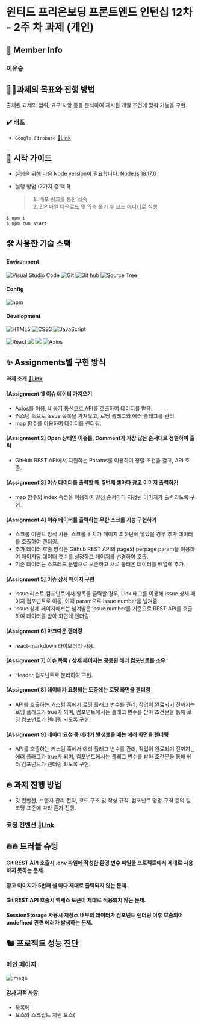 # 원티드 프리온보딩 프론트엔드 인턴십 12차 - 2주 차 과제 (개인)

## 👥 Member Info

### 이유승

## 💪🏻과제의 목표와 진행 방법

출제된 과제의 범위, 요구 사항 등을 분석하여 제시된 개발 조건에 맞춰 기능을 구현.

### ✔️ 배포

- `Google Firebase` [🔗Link](https://pre-onboarding-2-17-deploy.web.app/)

## 🛫 시작 가이드

- 실행을 위해 다음 Node version이 필요합니다.
  [Node.js 18.17.0](https://nodejs.org/ca/blog/release/v18.17.0/)

- 실행 방법 (2가지 중 택 1)
  > 1. 배포 링크를 통한 접속
  > 2. ZIP 파일 다운로드 및 압축 풀기 후 코드 에디터로 실행

```
$ npm i
$ npm run start
```

## 🛠️ 사용한 기술 스택

#### Environment

![Visual Studio Code](https://img.shields.io/badge/Visual%20Studio%20Code-007ACC?style=for-the-badge&logo=Visual%20Studio%20Code&logoColor=white)
![Git](https://img.shields.io/badge/Git-F05032?style=for-the-badge&logo=Git&logoColor=white)
![Git hub](https://img.shields.io/badge/GitHub-181717?style=for-the-badge&logo=GitHub&logoColor=white)
![Source Tree](https://img.shields.io/badge/SOURCE%20TREE-blue?style=for-the-badge&logo=sourcetree)

#### Config

![npm](https://img.shields.io/badge/npm-CB3837?style=for-the-badge&logo=npm&logoColor=white)

#### Development

![HTML5](https://img.shields.io/badge/HTML-%23F5AF64?style=for-the-badge&logo=html5)
![CSS3](https://img.shields.io/badge/CSS-%230A82FF?style=for-the-badge&logo=css3)
![JavaScript](https://img.shields.io/badge/JavaScript-F7DF1E?style=for-the-badge&logo=Javascript&logoColor=black)

![React](https://img.shields.io/badge/React-20232A?style=for-the-badge&logo=react&logoColor=61DAFB)
<img src="https://img.shields.io/badge/styled components-DB7093?style=for-the-badge&logo=styled-components&logoColor=white"/>
<img src="https://img.shields.io/badge/react router-CA4245?style=for-the-badge&logo=react-router&logoColor=white"/>
![Axios](https://img.shields.io/badge/axios-5A29E4?style=for-the-badge&logo=axios&logoColor=black)

## ✨ Assignments별 구현 방식

#### 과제 소개 [🔗Link](https://lean-mahogany-686.notion.site/Week-2-a28eb717312a434498ea431d2ff8fc17)

#### [Assignment 1] 이슈 데이터 가져오기

- Axios를 이용, 비동기 통신으로 API를 호출하여 데이터를 받음.
- 커스텀 훅으로 Issue 목록을 가져오고, 로딩 플래그와 에러 플래그를 관리.
- map 함수를 이용하여 데이터를 렌더링.

#### [Assignment 2] Open 상태인 이슈를, Comment가 가장 많은 순서대로 정렬하여 출력

- GitHub REST API에서 지원하는 Params를 이용하여 정렬 조건을 걸고, API 호출.

#### [Assignment 3] 이슈 데이터를 출력할 때, 5번째 셀마다 광고 이미지 출력하기

- map 함수의 index 속성을 이용하여 일정 순서마다 지정된 이미지가 출력되도록 구현.

#### [Assignment 4] 이슈 데이터를 출력하는 무한 스크롤 기능 구현하기

- 스크롤 이벤트 방식 사용, 스크롤 위치가 페이지 최하단에 닿았을 경우 추가 데이터를 호출하여 렌더링.
- 추가 데이터 호출 방식은 Github REST API의 page와 perpage param을 이용하여 페이지당 데이터 갯수를 설정하고 페이지를 변경하여 호출.
- 기존 데이터는 스프레드 문법으로 보존하고 새로 불러온 데이터를 배열에 추가.

#### [Assignment 5] 이슈 상세 페이지 구현

- issue 리스트 컴포넌트에서 항목을 클릭할 경우, Link 태그를 이용해 issue 상세 페이지 컴포넌트로 이동. 이때 param으로 issue number을 넘겨줌.
- issue 상세 페이지에서는 넘겨받은 issue number를 기준으로 REST API를 호출하여 데이터를 받아 화면에 렌더링.

#### [Assignment 6] 마크다운 렌더링

- react-markdown 라이브러리 사용.

#### [Assignment 7] 이슈 목록 / 상세 페이지는 공통된 헤더 컴포넌트를 소유

- Header 컴포넌트로 분리하여 구현.

#### [Assignment 8] 데이터가 요청되는 도중에는 로딩 화면을 렌더링

- API를 호출하는 커스텀 훅에서 로딩 플래그 변수를 관리, 작업이 완료되기 전까지는 로딩 플래그가 true가 되며, 컴포넌트에서는 플래그 변수를 받아 조건문을 통해 로딩 컴포넌트가 렌더링 되도록 구현.

#### [Assignment 9] 데이터 요청 중 에러가 발생했을 때는 에러 화면을 렌더링

- API를 호출하는 커스텀 훅에서 에러 플래그 변수를 관리, 작업이 완료되기 전까지는 에러 플래그가 true가 되며, 컴포넌트에서는 플래그 변수를 받아 조건문을 통해 에러 컴포넌트가 렌더링 되도록 구현.

## 🔥 과제 진행 방법

- 깃 컨벤션, 브랜치 관리 전략, 코드 구조 및 작성 규칙, 컴포넌트 명명 규칙 등의 팀 코딩 표준에 따라 혼자 진행.

### 코딩 컨벤션 [🔗Link](https://shorturl.at/dAO08)

## 🔥🔥 트러블 슈팅

#### Git REST API 호출시 .env 파일에 작성한 환경 변수 파일을 프로젝트에서 제대로 사용하지 못하는 문제.

#### 광고 이미지가 5번째 셀 마다 제대로 출력되지 않는 문제.

#### Git REST API 호출시 엑세스 토큰이 제대로 적용되지 않는 문제.

#### SessionStorage 사용시 저장소 내부의 데이터가 컴포넌트 렌더링 이후 호출되어 undefined 관련 에러가 발생하는 문제.

## 🐿️ 프로젝트 성능 진단

### 메인 페이지

![image](https://github.com/Akows/wanted-pre-onboarding-12th-team17-week2/assets/54127322/49d36e2d-793d-4837-8ddf-71c8cdd70d48)

#### 감사 지적 사항

- 목록에 <li> 요소와 스크립트 지원 요소(<script> 및 <template>)만 포함되지 않음.
- 목록 항목(<li>)이 <ul>, <ol> 또는 <menu> 상위 요소 내에 포함되지 않음
  -> Link 태그 적용으로 목록 항목의 상위 요소가 ul에서 Link로 변경되었음. 수정 예정.

### 상세 페이지

![image](https://github.com/Akows/wanted-pre-onboarding-12th-team17-week2/assets/54127322/31a4d72b-6c89-4148-b625-4809c2fea5e8)

## 🌲프로젝트 구조

```bash
src
 ┣ api
 ┃ ┣ axios.js
 ┃ ┗ function.js
 ┣ components
 ┃ ┣ Error.js
 ┃ ┣ Header.js
 ┃ ┣ IssueItemLabel.js
 ┃ ┣ IssueList.js
 ┃ ┗ Loading.js
 ┣ hooks
 ┃ ┗ useGetIssues.js
 ┣ pages
 ┃ ┣ IssueItemPage.js
 ┃ ┗ MainPage.js
 ┣ utils
 ┃ ┗ storageFunction.js
 ┣ .DS_Store
 ┣ App.js
 ┣ index.css
 ┣ index.js
 ┗ routes.jsx
```
